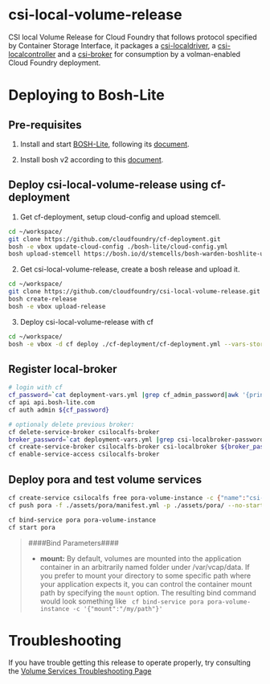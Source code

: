 # csi-local-volume-release
CSI local Volume Release for Cloud Foundry that follows protocol specified by Container Storage Interface, it packages a [csi-localdriver](https://github.com/jeffpak/local-node-plugin/tree/bd75d5f64c8ab6cd351d190451ecd2685df71ba), a [csi-localcontroller](https://github.com/jeffpak/local-controller-plugin/tree/f4d1f789816da1690f440b23444653b3ee9d3702) and a [csi-broker](https://github.com/cloudfoundry/csibroker) for consumption by a volman-enabled Cloud Foundry deployment.

# Deploying to Bosh-Lite

## Pre-requisites

1. Install and start [BOSH-Lite](https://github.com/cloudfoundry/bosh-lite), following its [document](https://bosh.io/docs/bosh-lite).

2. Install bosh v2 according to this [document](https://bosh.io/docs/cli-v2.html).

## Deploy csi-local-volume-release using cf-deployment

1. Get cf-deployment, setup cloud-config and upload stemcell.

```bash
cd ~/workspace/
git clone https://github.com/cloudfoundry/cf-deployment.git
bosh -e vbox update-cloud-config ./bosh-lite/cloud-config.yml
bosh upload-stemcell https://bosh.io/d/stemcells/bosh-warden-boshlite-ubuntu-trusty-go_agent
```

2. Get csi-local-volume-release, create a bosh release and upload it.

```bash
cd ~/workspace/
git clone https://github.com/cloudfoundry/csi-local-volume-release.git
bosh create-release
bosh -e vbox upload-release
```

3. Deploy csi-local-volume-release with cf

```bash
cd ~/workspace/
bosh -e vbox -d cf deploy ./cf-deployment/cf-deployment.yml --vars-store deployment-vars.yml -o ./operations/enable-csi-local-plugin-bosh-lite.yml -v system_domain=bosh-lite.com
```

## Register local-broker

```bash
# login with cf
cf_password=`cat deployment-vars.yml |grep cf_admin_password|awk '{print $2}'`
cf api api.bosh-lite.com
cf auth admin ${cf_password}

# optionaly delete previous broker:
cf delete-service-broker csilocalfs-broker
broker_password=`cat deployment-vars.yml |grep csi-localbroker-password|awk '{print $2}'`
cf create-service-broker csilocalfs-broker csi-localbroker ${broker_password} http://csi-localbroker.bosh-lite.com
cf enable-service-access csilocalfs-broker
```

## Deploy pora and test volume services

```bash
cf create-service csilocalfs free pora-volume-instance -c {"name":"csi-local-storage","volume_capabilities":[{"mount":{}}]} 
cf push pora -f ./assets/pora/manifest.yml -p ./assets/pora/ --no-start

cf bind-service pora pora-volume-instance
cf start pora
```

> ####Bind Parameters####
> * **mount:** By default, volumes are mounted into the application container in an arbitrarily named folder under /var/vcap/data.  If you prefer to mount your directory to some specific path where your application expects it, you can control the container mount path by specifying the `mount` option.  The resulting bind command would look something like 
> ``` cf bind-service pora pora-volume-instance -c '{"mount":"/my/path"}'```

# Troubleshooting
If you have trouble getting this release to operate properly, try consulting the [Volume Services Troubleshooting Page](https://github.com/cloudfoundry-incubator/volman/blob/master/TROUBLESHOOTING.md)
